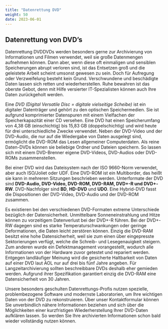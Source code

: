 ```yaml
---
title: "Datenrettung DVD"
weight: 50
date: 2023-06-01
---
```


## Datenrettung von DVD’s

Datenrettung DVDDVDs werden besonders gerne zur Archivierung von Informationen und Filmen verwendet, weil sie große Datenmengen aufnehmen können. Dann aber, wenn diese oft einmaligen und sensiblen Speicherungen abrupt verloren sind, ist das Entsetzen groß und die geleistete Arbeit scheint umsonst gewesen zu sein. Doch für Aufregung oder Verzweifelung besteht kein Grund. Verschwundene und beschädigte Daten lassen sich retten und wiederherstellen. Ruhe bewahren ist das oberste Gebot, denn mit Hilfe versierter IT-Spezialisten können auch Ihre Daten zurückgeholt werden.

Eine *DVD* *(Digital Versatile Disc = digitale vielseitige Scheibe)* ist ein digitaler Datenträger und gehört zu den optischen Speichermedien. Sie ist aufgrund komprimierter Datenspuren mit einem Vielfachen der Speicherkapazität einer CD versehen. Eine DVD hat einen Speicherumfang von 4,38 GB (einschichtig) bis 15,83 GB (doppelschichtig) und wird heute für drei unterschiedliche Zwecke verwendet. Neben der DVD-Video und der DVD-Audio, die nur auf die Wiedergabe von Daten ausgelegt sind, ermöglicht die DVD-ROM das Lesen allgemeiner Computerdaten. Als reine Daten-DVDs können sie beliebige Ordner und Dateien speichern. So lassen sich mit einem DVD-Brenner eigene DVD-Videos, DVD-Audios oder DVD-ROMs zusammenstellen.

Bei einer DVD wird das Dateisystem nach der ISO 9660-Norm verwendet, aber auch ISO/Joliet oder UDF. Eine DVD-ROM ist ein Multiborder, das heißt sie kann in mehreren Sitzungen beschrieben werden. Unterformate der DVD sind **DVD-Audio, DVD-Video, DVD-ROM, DVD-RAM, DVD+-R und DVD+-RW**. DVD-Nachfolger sind **BD**, **HD-DVD** und **UDO**. Eine Hybrid-DVD fasst die Dispositionen der DVD-Video, DVD-Audio und der DVD-ROM zusammen.

Es existieren bei den verschiedenen DVD-Formaten extreme Unterschiede bezüglich der Datensicherheit. Unmittelbare Sonneneinstrahlung und Hitze können zu vorzeitigem Datenverlust bei der DVD+-R führen. Bei der DVD+-RW dagegen sind es starke Temperaturschwankungen oder geringe Deformationen, die Daten leicht zerstören können. Einzig die DVD-RAM besitzt eine hohe Datensicherheit, weil sie zum einen über eingepresste Sektorierungen verfügt, welche die Schreib- und Lesegenauigkeit steigern. Zum anderen wurde ein Defektmanagement vorangestellt, wodurch alle Informationen von der Hardware zuvor getestet und repariert werden. Entgegen landläufiger Meinung wird die gesicherte Haltbarkeit von Daten auf einer DVD laut AOL nur auf drei bis fünf Jahre angeben. Für Langzeitarchivierung sollten beschreibbare DVDs deshalb eher gemieden werden. Aufgrund ihrer Spezifikation garantiert einzig die DVD-RAM eine Datensicherheit von 30 Jahren.

Unsere besonders geschulten Datenrettungs-Profis nutzen spezielle, problembezogene Software und modernste Laboratorien, um Ihre wichtigen Daten von der DVD zu rekonstruieren. Über unser Kontaktformular können Sie unverbindlich nähere Informationen beziehen und sich über die Möglichkeiten einer kurzfristigen Wiederherstellung Ihrer DVD-Daten aufklären lassen. So werden Sie Ihre archivierten Informationen schon bald wieder vollständig nutzen können.
